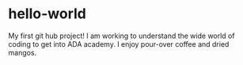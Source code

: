 # hello-world
My first git hub project!
I am working to understand the wide world of coding to get into ADA academy. I enjoy pour-over coffee and dried mangos.
